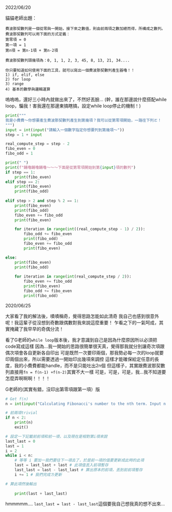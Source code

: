 2022/06/20

貓貓老師出題：

```
費波那契數列是一個從零與一開始，接下來之數值，則由前兩項之數加總而得，所構成之數列。
費波那契數列可以用下面的方式定義：
第零項 = 0
第一項 = 1
第n項 = 第n-1項 + 第n-2項

費波那契數列頭幾項為：0, 1, 1, 2, 3, 45, 8, 13, 21, 34....

你只要知道如何使用下面的工具，就可以寫出一個費波那契數列產生器嚕！！
1) if, elif, else
2) for loop
3) range
4) 基本的數學與邏輯運算
```


嗚嗚嗚，還好三小時內就做出來了，不然好丟臉...
(幹，誰在那邊說什麼搭配while loop，騙我！害我還在那邊東搞瞎搞，設定while loop停止的機制！)

```python
print("""
我是小費費～你想要產生費波那契數列產生到第幾項？我可以從第零項開始，一路往下列ㄛ！
""")
input = int(input("請輸入一個數字指定你想要列到第幾項～"))
step = 1 + input

real_compute_step = step - 2
fibo_even = 0
fibo_odd = 1

print(" ")
print(f"餔嚕餔嚕餔嚕～～～下面是從第零項開始到第{input}項的數列")
if step == 1:
    print(fibo_even)
elif step == 2:
    print(fibo_even)
    print(fibo_odd)
        
elif step > 2 and step % 2 == 1:
    print(fibo_even)
    print(fibo_odd)
    fibo_even += fibo_odd
    print(fibo_even)

    for iteration in range(int((real_compute_step - 1) / 2)):
        fibo_odd += fibo_even
        print(fibo_odd)
        fibo_even += fibo_odd
        print(fibo_even)

else:            
    print(fibo_even)
    print(fibo_odd)
    
    for iteration in range(int(real_compute_step / 2)):
        fibo_even += fibo_odd
        print(fibo_even)
        fibo_odd += fibo_even
        print(fibo_odd)
```


2020/06/25

大家看了我的解法後，嘖嘖稱奇，覺得思路怎能如此清奇
我自己也感到很意外呢！我這輩子從沒想到奇數跟偶數對我來說這麼重要！
乍看之下的一氣呵成，其實掩藏了我早早的奇偶分流！

看了G老師的`while loop`版本後，我才意識到自己是因為什麼原因所以必須把code寫成這樣
因為...我一開始的思路很簡單很天真，覺得那我就分別讓奇次項跟偶次項會各自更新各自印出
可是既然一次要印兩個，那我勢必每一次的loop就要印兩個出來，所以需要透過一開始印出幾項來調控
這樣才能確保給定任意的長度，我的小費費都能handle，而不是只能吐出2n個
但這樣子，其實跟費波那契數列直接用`fn = f(n-1) +f(n-2)`其實不大一樣
可是，可是，可是，我...我不知道要怎麼弄啊啊啊！！！！




G老師的(其實有錯，沒印出第零項跟第一項）版
```python
# Get f(n)
n = int(input("Calculating Fibonacci's number to the nth term. Input n = "))

# 前兩項trivial
if n < 2:
    print(n)
    exit()

# 設定一下記載前前項和前一項，以及現在是相對第i項來說
last_last = 0
last = 1
i = 2
while i < n:
    # 等等 i 要加一我們要往下一項去了，於是前一項的值要更新成此時的此項
    last = last_last + last # 此項值丟入前項暫存
    last_last = last - last_last # 算出原本的前項，丟到前前項暫存
    i += 1 # 我們完成ㄌ更新

# 算此項然後輸出
    
    print(last + last_last)
```
hmmmmm.... `last_last = last - last_last`這個要我自己想我真的想不出來...
